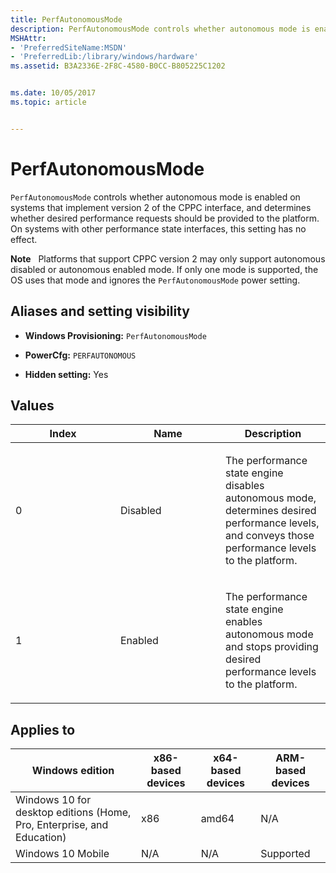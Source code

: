 ```yaml
---
title: PerfAutonomousMode
description: PerfAutonomousMode controls whether autonomous mode is enabled on systems that implement version 2 of the CPPC interface, and determines whether desired performance requests should be provided to the platform.
MSHAttr:
- 'PreferredSiteName:MSDN'
- 'PreferredLib:/library/windows/hardware'
ms.assetid: B3A2336E-2F8C-4580-B0CC-B805225C1202


ms.date: 10/05/2017
ms.topic: article


---
```


# PerfAutonomousMode


`PerfAutonomousMode` controls whether autonomous mode is enabled on systems that implement version 2 of the CPPC interface, and determines whether desired performance requests should be provided to the platform. On systems with other performance state interfaces, this setting has no effect.

**Note**  
Platforms that support CPPC version 2 may only support autonomous disabled or autonomous enabled mode. If only one mode is supported, the OS uses that mode and ignores the `PerfAutonomousMode` power setting.

 

## <span id="Aliases_and_setting_visibility"></span><span id="aliases_and_setting_visibility"></span><span id="ALIASES_AND_SETTING_VISIBILITY"></span>Aliases and setting visibility


-   **Windows Provisioning:** `PerfAutonomousMode`

-   **PowerCfg:** `PERFAUTONOMOUS`

-   **Hidden setting:** Yes

## <span id="Values"></span><span id="values"></span><span id="VALUES"></span>Values


<table>
<colgroup>
<col width="33%" />
<col width="33%" />
<col width="33%" />
</colgroup>
<thead>
<tr class="header">
<th>Index</th>
<th>Name</th>
<th>Description</th>
</tr>
</thead>
<tbody>
<tr class="odd">
<td><p>0</p></td>
<td><p>Disabled</p></td>
<td><p>The performance state engine disables autonomous mode, determines desired performance levels, and conveys those performance levels to the platform.</p></td>
</tr>
<tr class="even">
<td><p>1</p></td>
<td><p>Enabled</p></td>
<td><p>The performance state engine enables autonomous mode and stops providing desired performance levels to the platform.</p></td>
</tr>
</tbody>
</table>

 

## <span id="Applies_to"></span><span id="applies_to"></span><span id="APPLIES_TO"></span>Applies to


| Windows edition                                                        | x86-based devices | x64-based devices | ARM-based devices |
|------------------------------------------------------------------------|-------------------|-------------------|-------------------|
| Windows 10 for desktop editions (Home, Pro, Enterprise, and Education) | x86               | amd64             | N/A               |
| Windows 10 Mobile                                                      | N/A               | N/A               | Supported         |
